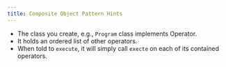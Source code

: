 ```yaml
---
title: Composite Object Pattern Hints
---
```


* The class you create, e.g., `Program` class implements Operator.
* It holds an ordered list of other operators.
* When told to `execute`, it will simply call `execte` on each of its contained operators.
